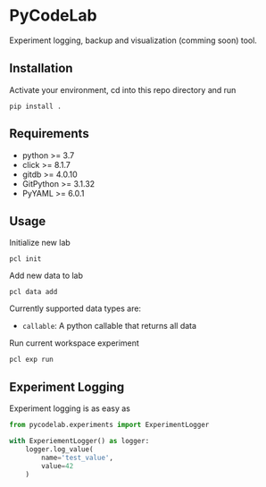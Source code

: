 # PyCodeLab

Experiment logging, backup and visualization (comming soon) tool.

## Installation

Activate your environment, cd into this repo directory and run

```
pip install .
```

## Requirements

- python >= 3.7
- click >= 8.1.7
- gitdb >= 4.0.10
- GitPython >= 3.1.32
- PyYAML >= 6.0.1

## Usage

Initialize new lab

```
pcl init
```

Add new data to lab

```
pcl data add
```

Currently supported data types are:

- `callable`: A python callable that returns all data

Run current workspace experiment

```
pcl exp run
```

## Experiment Logging

Experiment logging is as easy as

```Python
from pycodelab.experiments import ExperimentLogger

with ExperiementLogger() as logger:
    logger.log_value(
        name='test_value',
        value=42
    )
```